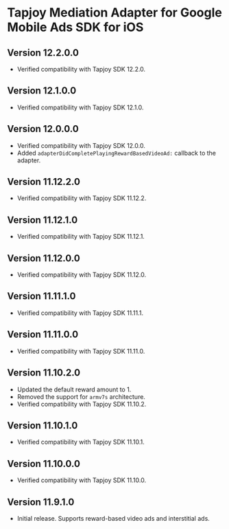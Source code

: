 # Tapjoy Mediation Adapter for Google Mobile Ads SDK for iOS

## Version 12.2.0.0
- Verified compatibility with Tapjoy SDK 12.2.0.

## Version 12.1.0.0
- Verified compatibility with Tapjoy SDK 12.1.0.

## Version 12.0.0.0
- Verified compatibility with Tapjoy SDK 12.0.0.
- Added `adapterDidCompletePlayingRewardBasedVideoAd:` callback to the adapter.

## Version 11.12.2.0
- Verified compatibility with Tapjoy SDK 11.12.2.

## Version 11.12.1.0
- Verified compatibility with Tapjoy SDK 11.12.1.

## Version 11.12.0.0
- Verified compatibility with Tapjoy SDK 11.12.0.

## Version 11.11.1.0
- Verified compatibility with Tapjoy SDK 11.11.1.

## Version 11.11.0.0
- Verified compatibility with Tapjoy SDK 11.11.0.

## Version 11.10.2.0
- Updated the default reward amount to 1.
- Removed the support for `armv7s` architecture.
- Verified compatibility with Tapjoy SDK 11.10.2.

## Version 11.10.1.0
- Verified compatibility with Tapjoy SDK 11.10.1.

## Version 11.10.0.0
- Verified compatibility with Tapjoy SDK 11.10.0.

## Version 11.9.1.0
- Initial release. Supports reward-based video ads and interstitial ads.
